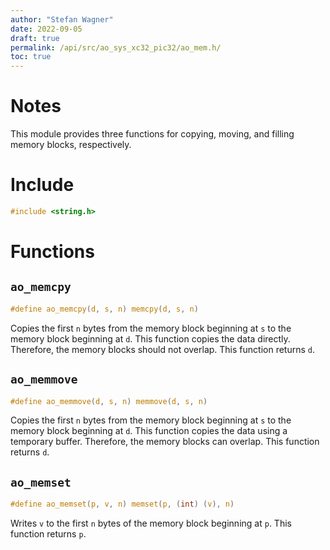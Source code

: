 ```yaml
---
author: "Stefan Wagner"
date: 2022-09-05
draft: true
permalink: /api/src/ao_sys_xc32_pic32/ao_mem.h/
toc: true
---
```


# Notes

This module provides three functions for copying, moving, and filling memory blocks, respectively.

# Include

```c
#include <string.h>
```

# Functions

## `ao_memcpy`

```c
#define ao_memcpy(d, s, n) memcpy(d, s, n)
```

Copies the first `n` bytes from the memory block beginning at `s` to the memory block beginning at `d`. This function copies the data directly. Therefore, the memory blocks should not overlap. This function returns `d`.

## `ao_memmove`

```c
#define ao_memmove(d, s, n) memmove(d, s, n)
```

Copies the first `n` bytes from the memory block beginning at `s` to the memory block beginning at `d`. This function copies the data using a temporary buffer. Therefore, the memory blocks can overlap. This function returns `d`.

## `ao_memset`

```c
#define ao_memset(p, v, n) memset(p, (int) (v), n)
```

Writes `v` to the first `n` bytes of the memory block beginning at `p`. This function returns `p`.
